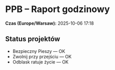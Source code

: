 # PPB – Raport godzinowy
**Czas (Europe/Warsaw):** 2025-10-06 17:18

## Status projektów
- Bezpieczny Pieszy — OK
- Zwolnij przy przejściu — OK
- Odblask ratuje życie — OK

